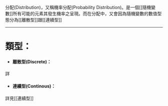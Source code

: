 分配(Distribution)，又稱機率分配(Probability Distribution)。是一個[[隨機變數]]所有可能的元素其發生機率之呈現。而在分配中，又會因為隨機變數的數值型態分為[[離散型]]跟[[連續型]]
- - -
# 類型：
- #### 離散型(Discrete)：
詳
- #### 連續型(Continous)：
詳見[[連續型]]